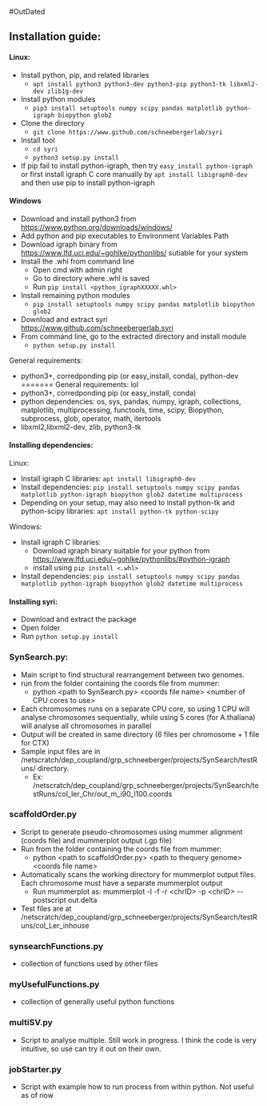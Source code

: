 #OutDated


## **Installation guide**:
#### **Linux**:
- Install python, pip, and related libraries
	- ```apt install python3 python3-dev python3-pip python3-tk libxml2-dev zlib1g-dev```
- Install python modules
	- ```pip3 install setuptools numpy scipy pandas matplotlib python-igraph biopython glob2```
- Clone the directory
	- ```git clone https://www.github.com/schneebergerlab/syri```
- Install tool
	- ```cd syri```
	- ```python3 setup.py install```
- If pip fail to install python-igraph, then try ```easy_install python-igraph``` or first install igraph C core manually by ```apt install libigraph0-dev``` and then use pip to install python-igraph

#### **Windows**
- Download and install python3 from https://www.python.org/downloads/windows/
- Add python and pip executables to Environment Variables Path
- Download igraph binary from https://www.lfd.uci.edu/~gohlke/pythonlibs/ sutiable for your system
- Install the .whl from command line
	- Open cmd with admin right
	- Go to directory where .whl is saved
	- Run ```pip install <python_igraphXXXXX.whl>```
- Install remaining python modules
	- ```pip install setuptools numpy scipy pandas matplotlib biopython glob2```
- Download and extract syri https://www.github.com/schneebergerlab.syri
- From command line, go to the extracted directory and install module
	- ```python setup.py install```

General requirements:
  - python3+, corredponding pip (or easy_install, conda), python-dev
=======
General requirements: lol
  - python3+, corredponding pip (or easy_install, conda)
  - python dependencies: os, sys, pandas, numpy, igraph, collections, matplotlib, multiprocessing, functools, time, scipy, Biopython, subprocess, glob, operator, math, itertools
  - libxml2,libxml2-dev, zlib, python3-tk

#### **Installing dependencies**:
Linux:
  - Install igraph C libraries: ```apt install libigraph0-dev```	
  - Install dependencies: ```pip install setuptools numpy scipy pandas matplotlib python-igraph biopython glob2 datetime multiprocess```
  - Depending on your setup, may also need to install python-tk and python-scipy libraries: ```apt install python-tk python-scipy```

Windows:
  - Install igraph C libraries:
      - Download igraph binary suitable for your python from https://www.lfd.uci.edu/~gohlke/pythonlibs/#python-igraph
      - install using ```pip install <.whl>```
  - Install dependencies:
  	```pip install setuptools numpy scipy pandas matplotlib python-igraph biopython glob2 datetime multiprocess```


#### **Installing syri**:
  - Download and extract the package
  - Open folder
  - Run ```python setup.py install```



  
### **SynSearch.py**:
- Main script to find structural rearrangement between two genomes.
- run from the folder containing the coords file from mummer:
    - python \<path to SynSearch.py\> \<coords file name\> \<number of CPU cores to use\>
- Each chromosomes runs on a separate CPU core, so using 1 CPU will analyse chromosomes sequentially, while using 5 cores (for A.thaliana) will analyse all chromosomes in parallel
- Output will be created in same directory (6 files per chromosome + 1 file for CTX)
- Sample input files are in /netscratch/dep_coupland/grp_schneeberger/projects/SynSearch/testRuns/ directory.
  - Ex: /netscratch/dep_coupland/grp_schneeberger/projects/SynSearch/testRuns/col_ler_Chr/out_m_i90_l100.coords

### **scaffoldOrder.py**
- Script to generate pseudo-chromosomes using mummer alignment (coords file) and mummerplot output (.gp file)
- Run from the folder containing the coords file from mummer:
    - python \<path to scaffoldOrder.py\>  \<path to thequery genome\> \<coords file name\>
- Automatically scans the working directory for mummerplot output files. Each chromosome must have a separate mummerplot output
  - Run mummerplot as: mummerplot -l -f -r \<chrID\> -p \<chrID\> --postscript out.delta
- Test files are at /netscratch/dep_coupland/grp_schneeberger/projects/SynSearch/testRuns/col_Ler_inhouse

### **synsearchFunctions.py**
- collection of functions used by other files

### **myUsefulFunctions.py**
- collection of generally useful python functions

### **multiSV.py**
- Script to analyse multiple. Still work in progress. I think the code is very intuitive, so use can try it out on their own.

### **jobStarter.py**
- Script with example how to run process from within python. Not useful as of now

